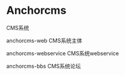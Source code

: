 # Anchorcms
CMS系统

anchorcms-web CMS系统主体

anchorcms-webservice CMS系统webservice

anchorcms-bbs CMS系统论坛
